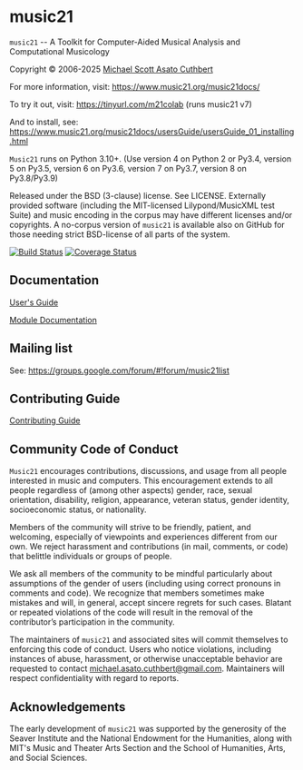# music21 #

`music21` -- A Toolkit for Computer-Aided Musical Analysis and 
Computational Musicology

Copyright © 2006-2025 [Michael Scott Asato Cuthbert](http://www.trecento.com)

For more information, visit:
https://www.music21.org/music21docs/

To try it out, visit:
https://tinyurl.com/m21colab (runs music21 v7)

And to install, see:
https://www.music21.org/music21docs/usersGuide/usersGuide_01_installing.html

`Music21` runs on Python 3.10+.  (Use version 4 on Python 2 or Py3.4, version 5
on Py3.5, version 6 on Py3.6, version 7 on Py3.7, version 8 on Py3.8/Py3.9)

Released under the BSD (3-clause) license. See LICENSE.
Externally provided software (including the MIT-licensed Lilypond/MusicXML test Suite) and
music encoding in the corpus may have different licenses and/or copyrights. 
A no-corpus version of `music21` is available also on GitHub for those needing strict
BSD-license of all parts of the system.

[![Build Status](https://github.com/cuthbertLab/music21/workflows/maincheck/badge.svg)](https://github.com/cuthbertLab/music21)
[![Coverage Status](https://coveralls.io/repos/github/cuthbertLab/music21/badge.svg?branch=master)](https://coveralls.io/github/cuthbertLab/music21?branch=master)

## Documentation ##

[User's Guide](https://www.music21.org/music21docs/usersGuide/index.html)

[Module Documentation](https://www.music21.org/music21docs/moduleReference/index.html)

## Mailing list ##

See: https://groups.google.com/forum/#!forum/music21list

## Contributing Guide ##

[Contributing Guide](CONTRIBUTING.md)

## Community Code of Conduct<a name="community-code-of-conduct"></a> ##

`Music21` encourages contributions, discussions, and usage from all people interested in
music and computers. This encouragement extends to all people regardless of (among other aspects)
gender, race, sexual orientation, disability, religion, appearance, veteran status,
gender identity, socioeconomic status, or nationality.

Members of the community will strive to be friendly, patient, and welcoming, especially of
viewpoints and experiences different from our own. We reject harassment and contributions
(in mail, comments, or code) that belittle individuals or groups of people.

We ask all members of the community to be mindful particularly about assumptions of the
gender of users (including using correct pronouns in comments and code). We recognize that members
sometimes make mistakes and will, in general, accept sincere regrets for such cases.
Blatant or repeated violations of the code will result in the removal of the
contributor’s participation in the community.

The maintainers of `music21` and associated sites will commit themselves to enforcing
this code of conduct. Users who notice violations, including instances of abuse,
harassment, or otherwise unacceptable behavior are requested to contact 
michael.asato.cuthbert@gmail.com.
Maintainers will respect confidentiality with regard to reports.

## Acknowledgements ##

The early development of `music21` was supported by
the generosity of the Seaver Institute and the
National Endowment for the Humanities, along with MIT's Music and Theater Arts Section
and the School of Humanities, Arts, and Social Sciences.
